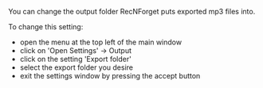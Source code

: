 You can change the output folder RecNForget puts exported mp3 files into.

To change this setting:
- open the menu at the top left of the main window
- click on 'Open Settings' -> Output
- click on the setting 'Export folder'
- select the export folder you desire
- exit the settings window by pressing the accept button